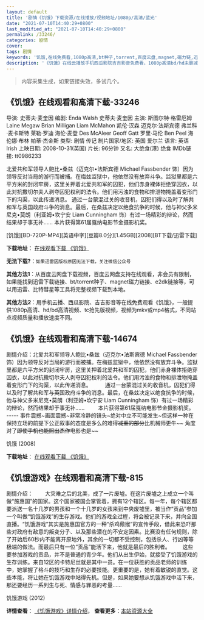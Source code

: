 ```yaml
---
layout: default
title: '剧情《饥饿》下载资源/在线播放/视频地址/1080p/高清/蓝光'
date: "2021-07-10T14:40:29+0800"
last_modified_at: "2021-07-10T14:40:29+0800"
permalink: /33246/
categories: 剧情
cover:
tags: 剧情
keywords: '饥饿,在线免费看,1080p高清,bt种子,torrent,百度云盘,magnet,磁力链,迅雷下载资源'
description: '《饥饿》在线云播放手机西瓜影院吉吉影音免费看，1080p高清bd/hd未删减完整版和tc抢先枪版，mkv/mp4格式，附带bt/torrent种子、magnet/磁力链、百度云盘、网盘资源迅雷下载链接'
---
```


>内容采集生成，如果链接失效，多试几个。


## 《饥饿》在线观看和高清下载-33246

导演: 史蒂夫·麦奎因 编剧: Enda Walsh 史蒂夫·麦奎因 主演: 斯图尔特·格雷厄姆 Laine Megaw Brian Milligan Liam McMahon 凯伦·汉森 迈克尔·法斯宾德 弗兰科·麦卡斯特 莱勒·罗迪 海伦·麦登 Des McAleer Geoff Gatt 罗里·马伦 Ben Peel 海伦娜·布林 帕蒂·杰金斯 类型: 剧情 传记 制片国家/地区: 英国 爱尔兰 语言: 英语 Irish 上映日期: 2008-10-31(英国) 片长: 96分钟 又名: 大绝食(港) 绝食 IMDb链接: tt0986233

北爱共和军领导人鲍比•桑兹（迈克尔•法斯宾德 Michael Fassbender 饰）因为领导反对当局的游行而被捕。在梅兹监狱中，他依然没有放弃斗争。监狱里都是六平方米的封闭牢房，这里关押着北爱共和军的囚犯，他们赤身裸体拒绝穿囚衣，以此对抗撒切尔夫人剥夺囚犯权利的法令。他们用污浊的食物和排泄物掩盖着变形门下的沟渠，以此传递消息。 通过一台蒙混过关的收音机，囚犯们得以及时了解共和军与英国政府斗争的消息。最后，在桑兹决定以绝食抗争的时候，他与神父多米尼克•莫朗（利亚姆•坎宁安 Liam Cunningham 饰）有过一场精彩的辩论，然而结果却于事无补…… 本片获得第61届戛纳电影节金摄影机奖。


[饥饿][BD-720P-MP4][英语中字][豆瓣8.0分][1.45GB][2008][BT下载/迅雷下载]

**下载地址**： [在线观看下载 《饥饿》](https://www.btdx8.com/torrent/hunger_2008.html) 


**无法下载?**：`如果迅雷因版权原因无法下载，关注微信公众号 `

**其他方法1**：从百度云网盘下载视频，百度云网盘支持在线观看，非会员有限制，如果能找到迅雷下载链接、bt/torrent种子、magnet磁力链接、e2dk链接等，可以用迅雷、比特彗星等工具将完整视频下载到本地。

**其他方法2**：用手机云播、西瓜影院、吉吉影音等在线免费观看《饥饿》，一般提供1080p高清、hd/bd高清视频、tc抢先版视频，视频为mkv或mp4格式，不同站点视频质量和播放速度不同。


## 《饥饿》在线观看和高清下载-14674

剧情介绍：北爱共和军领导人鲍比•桑兹（迈克尔•法斯宾德 Michael Fassbender 饰）因为领导反对当局的游行而被捕。在梅兹监狱中，他依然没有放弃斗争。监狱里都是六平方米的封闭牢房，这里关押着北爱共和军的囚犯，他们赤身裸体拒绝穿囚衣，以此对抗撒切尔夫人剥夺囚犯权利的法令。他们用污浊的食物和排泄物掩盖着变形门下的沟渠，以此传递消息。  　　通过一台蒙混过关的收音机，囚犯们得以及时了解共和军与英国政府斗争的消息。最后，在桑兹决定以绝食抗争的时候，他与神父多米尼克•莫朗（利亚姆•坎宁安 Liam Cunningham 饰）有过一场精彩的辩论，然而结果却于事无补……  　　本片获得第61届戛纳电影节金摄影机奖。 ----- 事件震撼~画面震撼~非常冷静的镜头~绝对中立不可能发生~但这样一种在保持立场的前提下公正叙事的态度是多么的难得~~减重的部分~~比机械师更牛~~ 角度对了~~即使手机也能照出杰作~~电影也是~~


饥饿 (2008)

**下载地址**： [在线观看下载 《饥饿》](https://www.btbtdy.me/btdy/dy5102.html) 


## 《饥饿游戏》在线观看和高清下载-815

剧情介绍： 　　大灾难之后的北美，成了一片废墟。在这片废墟之上成立一个叫做“施惠国”的国家。这个国家被国会掌管着，拥有12个辖区。每一年，每个辖区都要派送一名十几岁的男孩和一个十几岁的女孩来到中央废墟里，被当作“贡品”参加一个叫做“饥饿游戏”的生存游戏。他们的游戏全过程，将会被记录下来，并向全国直播。“饥饿游戏”其实是施惠国官方的一种“杀鸡儆猴”的宣传手段，借此来恐吓那些对政府有敌意的叛变分子、以及那些潜在的不安定因素。比赛没有任何规则，除了开始后60秒内不能离开原地外，其余的一切都不受控制，包括杀人、行凶等等极端的做法。而最后只有一位“贡品”能活下来，他就是最后的胜利者。 　　这些要参加游戏的贡品，并不是普通的青少年。他们从出生伊始，就接受了饥饿游戏的生存训练。来自12区的卡特尼丝就是其中一员。在一位获胜的贡品老师的训练中，她掌握了格斗的技巧和生存的必要技能。更重要的是，她有着敏锐的直觉。这些本能，将让她在饥饿游戏中站得先机。但是，如果她要想从饥饿游戏中活下来，那还要经历一系列生与死、情感与罪恶的考量……


饥饿游戏 (2012)

**详情查看**： [《饥饿游戏》详情介绍](/movie/815/)， **查看更多**：[本站资源大全](/movie/t/all/)

